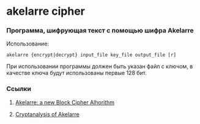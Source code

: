 # akelarre сipher

### Программа, шифрующая текст с помощью шифра Akelarre

Использование:

    akelarre {encrypt|decrypt} input_file key_file output_file [r]

При использовании программы должен быть указан файл с ключом, в качестве ключа будут использованы первые 128 бит.

### Ссылки

1. [Akelarre: a new Block Cipher Alhorithm](http://citeseerx.ist.psu.edu/viewdoc/download;jsessionid=2A75037D1833FC4E86D35ACCA5072CC5?doi=10.1.1.42.1474&rep=rep1&type=pdf)

2. [Cryptanalysis of Akelarre](https://www.schneier.com/academic/paperfiles/paper-akelarre.pdf)

